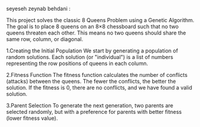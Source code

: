 seyeseh zeynab behdani :

This project solves the classic 8 Queens Problem using a Genetic Algorithm. 
The goal is to place 8 queens on an 8×8 chessboard such that no two queens threaten each other. 
This means no two queens should share the same row, column, or diagonal.

1.Creating the Initial Population
We start by generating a population of random solutions.
Each solution (or "individual") is a list of numbers representing the row positions of queens in each column.

2.Fitness Function
The fitness function calculates the number of conflicts (attacks) between the queens.
The fewer the conflicts, the better the solution. 
If the fitness is 0, there are no conflicts, and we have found a valid solution.

3.Parent Selection
To generate the next generation, two parents are selected randomly, 
but with a preference for parents with better fitness (lower fitness value).
